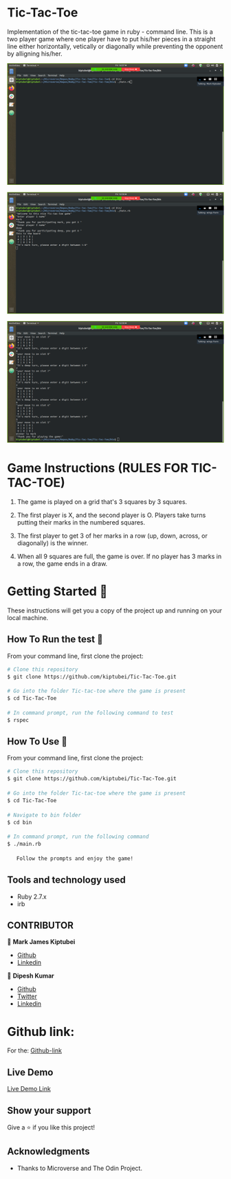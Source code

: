 # Tic-Tac-Toe

Implementation of the tic-tac-toe game in ruby - command line. This is a two player game where one player have to put his/her pieces in a straight line either horizontally, vetically or diagonally while preventing the opponent by alligning his/her.

![screenshot](./lib/Screenshot1.png)

![screenshot](./lib/Screenshot2.png)

![screenshot](./lib/Screenshot3.png)

# Game Instructions (RULES FOR TIC-TAC-TOE)

1. The game is played on a grid that's 3 squares by 3 squares.

2. The first player is X, and the second player is O. Players take turns putting their marks in the numbered squares.

3. The first player to get 3 of her marks in a row (up, down, across, or diagonally) is the winner.

4. When all 9 squares are full, the game is over. If no player has 3 marks in a row, the game ends in a draw.


# Getting Started 🚀

These instructions will get you a copy of the project up and running on your local machine.

## How To Run the test 🔧

From your command line, first clone the project:

```bash
# Clone this repository
$ git clone https://github.com/kiptubei/Tic-Tac-Toe.git

# Go into the folder Tic-tac-toe where the game is present
$ cd Tic-Tac-Toe

# In command prompt, run the following command to test
$ rspec

```

## How To Use 🔧

From your command line, first clone the project:

```bash
# Clone this repository
$ git clone https://github.com/kiptubei/Tic-Tac-Toe.git

# Go into the folder Tic-tac-toe where the game is present
$ cd Tic-Tac-Toe

# Navigate to bin folder
$ cd bin

# In command prompt, run the following command
$ ./main.rb

   Follow the prompts and enjoy the game!

```

## Tools and technology used

- Ruby 2.7.x
- irb


## CONTRIBUTOR

​👤 **Mark James Kiptubei**

- [Github](https://github.com/kiptubei)
- [Linkedin](https://www.linkedin.com/in/mark-james-k-aa875829/)


👤 **Dipesh Kumar**

- [Github](@Dipeshtwis)
- [Twitter](@97deepeshkumar)
- [Linkedin](https://www.linkedin.com/in/dipesh-kumar-b6ab88134/)



# Github link:

For the: [Github-link](https://github.com/kiptubei/Tic-Tac-Toe/)

## Live Demo

[Live Demo Link](https://repl.it/@dip1299/Tic-Tac-Toe#bin/main.rb)


## Show your support

Give a ⭐️ if you like this project!

## Acknowledgments

- Thanks to Microverse and The Odin Project.
